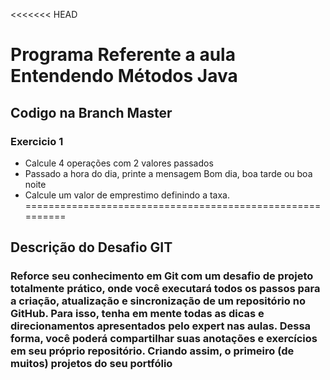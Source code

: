 <<<<<<< HEAD
# Programa Referente a aula Entendendo Métodos Java
## Codigo na Branch Master
### Exercicio 1
- Calcule 4 operações com 2 valores passados
- Passado a hora do dia, printe a mensagem Bom dia, boa tarde ou boa noite
- Calcule um valor de emprestimo definindo a taxa.
==========================================================
## Descrição do Desafio GIT
### Reforce seu conhecimento em Git com um desafio de projeto totalmente prático, onde você executará todos os passos para a criação, atualização e sincronização de um repositório no GitHub. Para isso, tenha em mente todas as dicas e direcionamentos apresentados pelo expert nas aulas. Dessa forma, você poderá compartilhar suas anotações e exercícios em seu próprio repositório. Criando assim, o primeiro (de muitos) projetos do seu portfólio 




